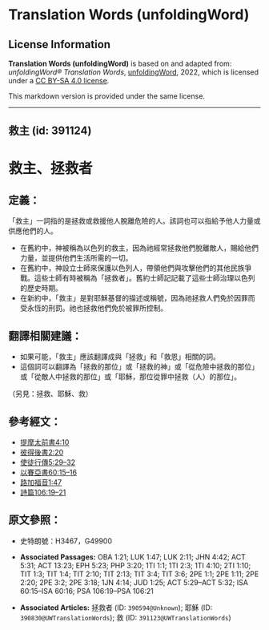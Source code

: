 # Translation Words (unfoldingWord)

## License Information

**Translation Words (unfoldingWord)** is based on and adapted from: _unfoldingWord® Translation Words_, [unfoldingWord](https://unfoldingword.org/utw), 2022, which is licensed under a [CC BY-SA 4.0 license](https://creativecommons.org/licenses/by-sa/4.0/legalcode.en).

This markdown version is provided under the same license.



--------------------------------

## 救主 (id: 391124)

救主、拯救者
======

定義：
---

「救主」一詞指的是拯救或救援他人脫離危險的人。該詞也可以指給予他人力量或供應他們的人。

* 在舊約中，神被稱為以色列的救主，因為祂經常拯救他們脫離敵人，賜給他們力量，並提供他們生活所需的一切。
* 在舊約中，神設立士師來保護以色列人，帶領他們與攻擊他們的其他民族爭戰。這些士師有時被稱為「拯救者」。舊約士師記記載了這些士師治理以色列的歷史時期。
* 在新約中，「救主」是對耶穌基督的描述或稱號，因為祂拯救人們免於因罪而受永恆的刑罰。祂也拯救他們免於被罪所控制。

翻譯相關建議：
-------

* 如果可能，「救主」應該翻譯成與「拯救」和「救恩」相關的詞。
* 這個詞可以翻譯為「拯救的那位」或「拯救的神」或「從危險中拯救的那位」或「從敵人中拯救的那位」或「耶穌，那位從罪中拯救（人）的那位」。

（另見：拯救、耶穌、救）

參考經文：
-----

* [提摩太前書4:10](https://ref.ly/1Tim4:10)
* [彼得後書2:20](https://ref.ly/2Pet2:20)
* [使徒行傳5:29–32](https://ref.ly/Acts5:29-Acts5:32)
* [以賽亞書60:15–16](https://ref.ly/Isa60:15-Isa60:16)
* [路加福音1:47](https://ref.ly/Luke1:47)
* [詩篇106:19–21](https://ref.ly/Ps106:19-Ps106:21)

原文參照：
-----

* 史特朗號：H3467，G49900

* **Associated Passages:** OBA 1:21; LUK 1:47; LUK 2:11; JHN 4:42; ACT 5:31; ACT 13:23; EPH 5:23; PHP 3:20; 1TI 1:1; 1TI 2:3; 1TI 4:10; 2TI 1:10; TIT 1:3; TIT 1:4; TIT 2:10; TIT 2:13; TIT 3:4; TIT 3:6; 2PE 1:1; 2PE 1:11; 2PE 2:20; 2PE 3:2; 2PE 3:18; 1JN 4:14; JUD 1:25; ACT 5:29–ACT 5:32; ISA 60:15–ISA 60:16; PSA 106:19–PSA 106:21
* **Associated Articles:** 拯救者 (ID: `390594@Unknown`); 耶穌 (ID: `390830@UWTranslationWords`); 救 (ID: `391123@UWTranslationWords`)

